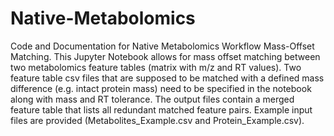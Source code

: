 # Native-Metabolomics
Code and Documentation for Native Metabolomics Workflow Mass-Offset Matching.
This Jupyter Notebook allows for mass offset matching between two metabolomics feature tables (matrix with m/z and RT values).
Two feature table csv files that are supposed to be matched with a defined mass difference (e.g. intact protein mass) need to be specified in the notebook along with mass and RT tolerance.
The output files contain a merged feature table that lists all redundant matched feature pairs.
Example input files are provided (Metabolites_Example.csv and Protein_Example.csv).
